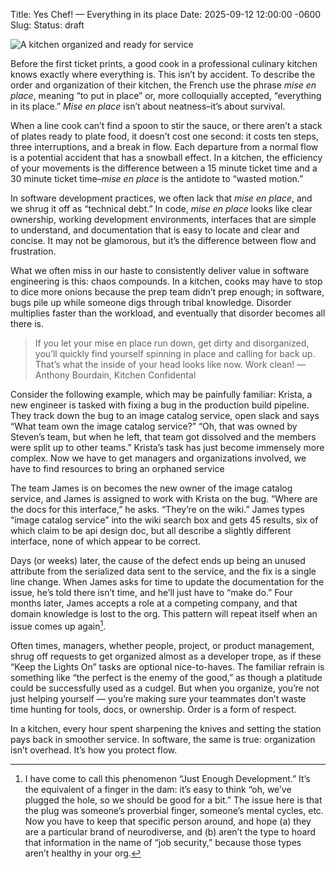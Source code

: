 Title: Yes Chef! — Everything in its place
Date: 2025-09-12 12:00:00 -0600
Slug: 
Status: draft

![A kitchen organized and ready for service[^1]]({attach}/images/mise-en-place-1.jpg)


Before the first ticket prints, a good cook in a professional culinary kitchen knows exactly where everything is. This isn’t by accident. To describe the order and organization of their kitchen, the French use the phrase _mise en place_, meaning “to put in place” or, more colloquially accepted, “everything in its place.” _Mise en place_ isn’t about neatness–it’s about survival.

When a line cook can’t find a spoon to stir the sauce, or there aren’t a stack of plates ready to plate food, it doesn’t cost one second: it costs ten steps, three interruptions, and a break in flow. Each departure from a normal flow is a potential accident that has a snowball effect. In a kitchen, the efficiency of your movements is the difference between a 15 minute ticket time and a 30 minute ticket time–_mise en place_ is the antidote to “wasted motion.”

In software development practices, we often lack that _mise en place_, and we shrug it off as “technical debt.” In code, _mise en place_ looks like clear ownership, working development environments, interfaces that are simple to understand, and documentation that is easy to locate and clear and concise. It may not be glamorous, but it’s the difference between flow and frustration.

What we often miss in our haste to consistently deliver value in software engineering is this: chaos compounds. In a kitchen, cooks may have to stop to dice more onions because the prep team didn’t prep enough; in software, bugs pile up while someone digs through tribal knowledge. Disorder multiplies faster than the workload, and eventually that disorder becomes all there is.

> If you let your mise en place run down, get dirty and disorganized, you’ll quickly find yourself spinning in place and calling for back up. That’s what the inside of your head looks like now. Work clean! —Anthony Bourdain, Kitchen Confidental

Consider the following example, which may be painfully familiar: Krista, a new engineer is tasked with fixing a bug in the production build pipeline. They track down the bug to an image catalog service, open slack and says “What team own the image catalog service?” “Oh, that was owned by Steven’s team, but when he left, that team got dissolved and the members were split up to other teams.” Krista’s task has just become immensely more complex. Now we have to get managers and organizations involved, we have to find resources to bring an orphaned service 

The team James is on becomes the new owner of the image catalog service, and James is assigned to work with Krista on the bug. “Where are the docs for this interface,” he asks. “They’re on the wiki.” James types “image catalog service” into the wiki search box and gets 45 results, six of which claim to be api design doc, but all describe a slightly different interface, none of which appear to be correct.

Days (or weeks) later, the cause of the defect ends up being an unused attribute from the serialized data sent to the service, and the fix is a single line change. When James asks for time to update the documentation for the issue, he’s told there isn’t time, and he’ll just have to “make do.” Four months later, James accepts a role at a competing company, and that domain knowledge is lost to the org. This pattern will repeat itself when an issue comes up again[^2].

Often times, managers, whether people, project, or product management, shrug off requests to get organized almost as a developer trope, as if these “Keep the Lights On” tasks are optional nice-to-haves. The familiar refrain is something like “the perfect is the enemy of the good,” as though a platitude could be successfully used as a cudgel. But when you organize, you’re not just helping yourself — you’re making sure your teammates don’t waste time hunting for tools, docs, or ownership. Order is a form of respect.

In a kitchen, every hour spent sharpening the knives and setting the station pays back in smoother service. In software, the same is true: organization isn’t overhead. It’s how you protect flow.

[^1]: <a href=“https://www.vecteezy.com/free-photos/commercial-kitchen”>Source</a>
[^2]: I have come to call this phenomenon “Just Enough Development.” It’s the equivalent of a finger in the dam: it’s easy to think “oh, we’ve plugged the hole, so we should be good for a bit.” The issue here is that the plug was someone’s proverbial finger, someone’s mental cycles, etc. Now you have to keep that specific person around, and hope (a) they are a particular brand of neurodiverse, and (b) aren’t the type to hoard that information in the name of “job security,” because those types aren’t healthy in your org.